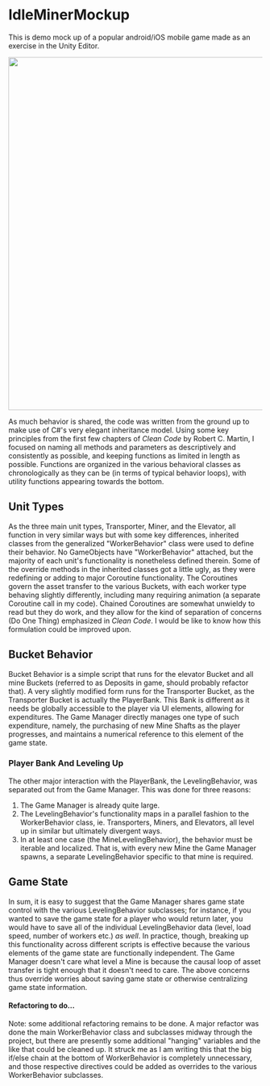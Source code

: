 # IdleMinerMockup

This is demo mock up of a popular android/iOS mobile game made as an exercise in the Unity Editor.

<img src="https://s3.amazonaws.com/fluxlymoppings/pics/GifOfGameplay26.03.gif" width="700">

As much behavior is shared, the code was written from the ground up to make use of C#'s very elegant inheritance model. Using some key principles from the first few chapters of <i>Clean Code</i> by Robert C. Martin, I focused on naming all methods and parameters as descriptively and consistently as possible, and keeping functions as limited in length as possible. Functions are organized in the various behavioral classes as chronologically as they can be (in terms of typical behavior loops), with utility functions appearing towards the bottom.

## Unit Types

As the three main unit types, Transporter, Miner, and the Elevator, all function in very similar ways but with some key differences, inherited classes from the generalized "WorkerBehavior" class were used to define their behavior. No GameObjects have "WorkerBehavior" attached, but the majority of each unit's functionality is nonetheless defined therein. Some of the override methods in the inherited classes got a little ugly, as they were redefining or adding to major Coroutine functionality. The Coroutines govern the asset transfer to the various Buckets, with each worker type behaving slightly differently, including many requiring animation (a separate Coroutine call in my code). Chained Coroutines are somewhat unwieldy to read but they do work, and they allow for the kind of separation of concerns (Do One Thing) emphasized in <i>Clean Code</i>. I would be like to know how this formulation could be improved upon.

## Bucket Behavior

Bucket Behavior is a simple script that runs for the elevator Bucket and all mine Buckets (referred to as Deposits in game, should probably refactor that). A very slightly modified form runs for the Transporter Bucket, as the Transporter Bucket is actually the PlayerBank. This Bank is different as it needs be globally accessible to the player via UI elements, allowing for expenditures. The Game Manager directly manages one type of such expenditure, namely, the purchasing of new Mine Shafts as the player progresses, and maintains a numerical reference to this element of the game state.

### Player Bank And Leveling Up

The other major interaction with the PlayerBank, the LevelingBehavior, was separated out from the Game Manager. This was done for three reasons: 

1. The Game Manager is already quite large.
2. The LevelingBehavior's functionality maps in a parallel fashion to the WorkerBehavior class, ie. Transporters, Miners, and Elevators, all level up in similar but ultimately divergent ways.
3. In at least one case (the MineLevelingBehavior), the behavior must be iterable and localized. That is, with every new Mine the Game Manager spawns, a separate LevelingBehavior specific to that mine is required.

## Game State

In sum, it is easy to suggest that the Game Manager shares game state control with the various LevelingBehavior subclasses; for instance, if you wanted to save the game state for a player who would return later, you would have to save all of the individual LevelingBehavior data (level, load speed, number of workers etc.) <i>as well</i>. In practice, though, breaking up this functionality across different scripts is effective because the various elements of the game state are functionally independent. The Game Manager doesn't care what level a Mine is because the causal loop of asset transfer is tight enough that it doesn't need to care. The above concerns thus override worries about saving game state or otherwise centralizing game state information.

#### Refactoring to do...

Note: some additional refactoring remains to be done. A major refactor was done the main WorkerBehavior class and subclasses midway through the project, but there are presently some additional "hanging" variables and the like that could be cleaned up. It struck me as I am writing this that the big if/else chain at the bottom of WorkerBehavior is completely unnecessary, and those respective directives could be added as overrides to the various WorkerBehavior subclasses.
